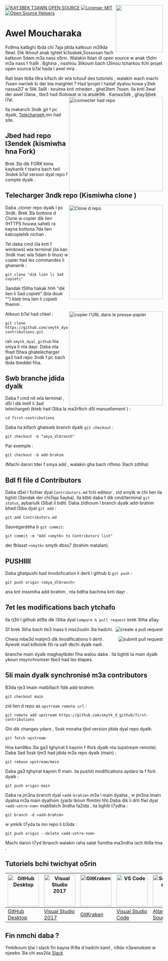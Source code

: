 [![KAY3BEK T3AWN OPEN SOURCE](https://badges.frapsoft.com/os/v1/open-source.svg?v=103)](https://github.com/ellerbrock/open-source-badges/)
[<img align="right" width="150" src="https://firstcontributions.github.io/assets/Readme/join-slack-team.png">](https://join.slack.com/t/firstcontributors/shared_invite/zt-1hg51qkgm-Xc7HxhsiPYNN3ofX2_I8FA)
[![License: MIT](https://img.shields.io/badge/License-MIT-green.svg)](https://opensource.org/licenses/MIT)
[![Open Source Helpers](https://www.codetriage.com/roshanjossey/first-contributions/badges/users.svg)](https://www.codetriage.com/roshanjossey/first-contributions)


# Awel Moucharaka

Fo9ma katbghi tbda chi 7aja jdida katkoun m39da flewl. Dik lkhouf anak tghlet ki3ssbek,5ossosan fach katkoun 5dam m3a nass o5rin. Walakin lblan dl open source w anak t5dm m3a nass f fra9i . Bghina , nsshlou 3likoum bach t3lmou tcharkou fchi projet open source b7al hada l awel mra .

Rah blan tb9a t9ra kifach dir wla tchouf des tutoriels , walakin wach machi 7ssen nwriwk ki der bla matghlet ? Had lprojet l hadaf dyalou howa y3tek nassa2i7 w 5lik 3a9l : koulma knti mheden , ghat3lem 7ssen. Ila knti 3wal der awel i3ana , tbe3 had l5otowat w ra atsde9lk . Kanwa3dk , ghay3jbek l7al.
<img align="right" width="300" src="https://firstcontributions.github.io/assets/Readme/fork.png" alt="connecter had repo" />

Ila makanch 3ndk git f pc dyalk, [ Telechargeh ]( https://help.github.com/articles/set-up-git/ )mn had site.

## Jbed had repo l3endek (kismiwha hna Fork)

Brek 3la dik FORK kima kaybanlk f tswira bach twli 3ndek b7al version dyal repo f compte dyalk .

## Telecharger 3ndk repo (Kismiwha clone )

<img align="right" width="300" src="https://firstcontributions.github.io/assets/Readme/clone.png" alt="Clone d repo" />

Daba ,cloner repo dyalk l pc 3ndk. Brek 3la bottona d Clone w copier dik lien (HTTPS houwa sahel) ra kayna bottona 7da lien katcopiehlk nichan .

7el daba cmd (ila knti f windows) wla terminal (ila kan 3ndk mac wla 5dam b linux) w copier had les commandes li ghanwrik :

```
git clone "dik lien li 3ad copieti"
```
3andak t5liha hakak hhh "dik lien li 3ad copieti" (bla douk "") kteb tma lien li copieti fhemni .

<img align="right" width="300" src="https://firstcontributions.github.io/assets/Readme/copy-to-clipboard.png" alt="copier l'URL dans le presse-papier" />

Atkoun b7al had chkel :
```
git clone https://github.com/smytk_dyal_github/first-contributions.git
```
rah `smytk_dyal_github`  hia smya li nta dayr.
Daba nta fhad l5twa ghatelecharger ga3 had repo 3ndk f pc bach tbda tbeddel fiha.

## Swb branche jdida dyalk

Daba f cmd nit wla terminal , d5l l dik lmilf li 3ad telechargeti (kteb had l3iba la ma3rftich d5l manuellement ) :

```
cd first-contributions
```
Daba ha kifach ghatswb branch dyalk `git checkout` :
```
git checkout -b "smya_dlbranch"
```

Par exemple :
```
git checkout -b add-brahim
```
(Machi darori tder f smya add , walakin gha bach nfhmo 3lach zdtiha)

## Bdl fl file d Contributors

Daba d5el l fichier dyal `Contributors.md` fchi editeur , zid smytk w chi lien ila bghiti (3andak der chi7aja 5ayba). Ila ktbti daba f dik cmd/terminal `git status`, aybanulk l3ibat li bdlti. Daba zidhoum l branch dyalk add-brahim bhad l3iba dyal `git add` :
```
git add Contributors.md
```

Sauvegardeha b `git commit`:
```
git commit -m "Add <smytk> to Contributors list"
```
der fblasst `<smytk>` smytk dbss7 (brahim matalan).

## PUSHIIII

Daba ghatpushi had lmodofication li derti l github b  `git push` :
```
git push origin <smya_dlbranch>
```
ana knt mssmiha add-brahim , nta bdlha bachma knti dayr .

## 7et les modifications bach ytchafo

Ila rj3ti l github atl9a dik l3iba dyal `Compare & pull request`
brek 3liha a5ay.

<img style="float: right;" src="https://firstcontributions.github.io/assets/Readme/compare-and-pull.png" alt="create a pull request" />

Sf brek 3liha bach tle3 lnass li mss2oulin 3la hadchi.

<img style="float: right;" src="https://firstcontributions.github.io/assets/Readme/submit-pull-request.png" alt="submit pull request" />

Chwia mbe3d matjm3 dik lmodifications li derti . Aywslk mail ki9ololk fih ra safi dkchi dyalk nadi.

branche main dyalk maghaytbdel fiha walou daba . Ila bghiti ta main dyalk ykoun msynchroniser tbe3 had les étapes.

## 5li main dyalk synchronisé m3a contributors

B3da rje3 lmain matb9ach fdik add-brahim
 ```
 git checkout main
 ```

zid lien d repo as `upstream remote url` :
```
git remote add upstream https://github.com/smytk_d_github/first-contributions
```
Ghi dik changes ydaro , 5ssk moraha tjbd version jdida dyal repo dyalk:
```
git fetch upstream
```

Hna kan9lbo 3la ga3 tghyirat li kaynin f lfork dyalk nta (upstream remote). Daba 3ad 5ssk tjm3 had jdida m3a repo dyalk (main) :
```
git rebase upstream/main
```
Daba ga3 tghyirat kaynin fl main. ila pushiti modifications aydaro ta f fork dyalk :
```
git push origin main
```

Daba ra jm3na branch dyal `<add-brahim>` m3a l main dyalna , w jm3na lmain dyalna m3a main dyalhom (yarbi tkoun fhmtini hh).Daba dik li drti flwl dyal `<add-votre-nom>` mab9atch 3ndha fa2ida , ila bghiti t7ydha :
```
git branch -d <add-brahim>
```
w ymklk t7yda ta mn repo li b3ida :
```
git push origin --delete <add-votre-nom>
```
Machi darori t7yd lbranch walakin raha salat 5smtha ma3ndha lach tb9a tma .

## Tutoriels bchi twichyat o5rin


| <a href="../gui-tool-tutorials/github-desktop-tutorial.md"><img alt="GitHub Desktop" src="https://desktop.github.com/images/desktop-icon.svg" width="100"></a> | <a href="../gui-tool-tutorials/github-windows-vs2017-tutorial.md"><img alt="Visual Studio 2017" src="https://upload.wikimedia.org/wikipedia/commons/c/cd/Visual_Studio_2017_Logo.svg" width="100"></a> | <a href="../gui-tool-tutorials/gitkraken-tutorial.md"><img alt="GitKraken" src="https://firstcontributions.github.io/assets/gui-tool-tutorials/gitkraken-tutorial/gk-icon.png" width="100"></a> | <a href="../gui-tool-tutorials/github-windows-vs-code-tutorial.md"><img alt="VS Code" src="https://upload.wikimedia.org/wikipedia/commons/2/2d/Visual_Studio_Code_1.18_icon.svg" width=100></a> | <a href="../gui-tool-tutorials/sourcetree-macos-tutorial.md"><img alt="Sourcetree App" src="https://wac-cdn.atlassian.com/dam/jcr:81b15cde-be2e-4f4a-8af7-9436f4a1b431/Sourcetree-icon-blue.svg" width=100></a> | <a href="../gui-tool-tutorials/github-windows-intellij-tutorial.md"><img alt="IntelliJ IDEA" src="https://upload.wikimedia.org/wikipedia/commons/thumb/9/9c/IntelliJ_IDEA_Icon.svg/512px-IntelliJ_IDEA_Icon.svg.png" width=100></a> |
| --- | --- | --- | --- | --- | --- |
| [GitHub Desktop](../gui-tool-tutorials/github-desktop-tutorial.md) | [Visual Studio 2017](../gui-tool-tutorials/github-windows-vs2017-tutorial.md) | [GitKraken](../gui-tool-tutorials/gitkraken-tutorial.md) | [Visual Studio Code](../gui-tool-tutorials/github-windows-vs-code-tutorial.md) | [Atlassian Sourcetree](../gui-tool-tutorials/sourcetree-macos-tutorial.md) | [IntelliJ IDEA](../gui-tool-tutorials/github-windows-intellij-tutorial.md) |

## Fin nmchi daba ?

Ymklkoum tjiw l slack fin kayna lfr9a d hadchi kaml , n9do n3awnokom w njawbo 3la chi ass2ila    [Slack](https://join.slack.com/t/firstcontributors/shared_invite/zt-1hg51qkgm-Xc7HxhsiPYNN3ofX2_I8FA)
